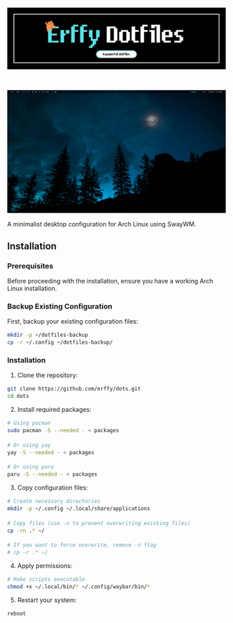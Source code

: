![](assets/banner.png)

<br>

![](assets/desktop.png)

A minimalist desktop configuration for Arch Linux using SwayWM.

## Installation

### Prerequisites
Before proceeding with the installation, ensure you have a working Arch Linux installation.

### Backup Existing Configuration
First, backup your existing configuration files:
```sh
mkdir -p ~/dotfiles-backup
cp -r ~/.config ~/dotfiles-backup/
```

### Installation

1. Clone the repository:
```sh
git clone https://github.com/erffy/dots.git
cd dots
```

2. Install required packages:
```sh
# Using pacman
sudo pacman -S --needed - < packages

# Or using yay
yay -S --needed - < packages

# Or using paru
paru -S --needed - < packages
```

3. Copy configuration files:
```sh
# Create necessary directories
mkdir -p ~/.config ~/.local/share/applications

# Copy files (use -n to prevent overwriting existing files)
cp -rn .* ~/

# If you want to force overwrite, remove -n flag
# cp -r .* ~/
```

4. Apply permissions:
```sh
# Make scripts executable
chmod +x ~/.local/bin/* ~/.config/waybar/bin/*
```

5. Restart your system:
```sh
reboot
```